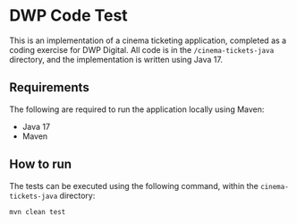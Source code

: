 # DWP Code Test

This is an implementation of a cinema ticketing application, completed as a coding exercise for DWP Digital.
All code is in the `/cinema-tickets-java` directory, and the implementation is written using Java 17.

## Requirements

The following are required to run the application locally using Maven:

- Java 17
- Maven

## How to run

The tests can be executed using the following command, within the `cinema-tickets-java` directory:

```bash
mvn clean test
```
